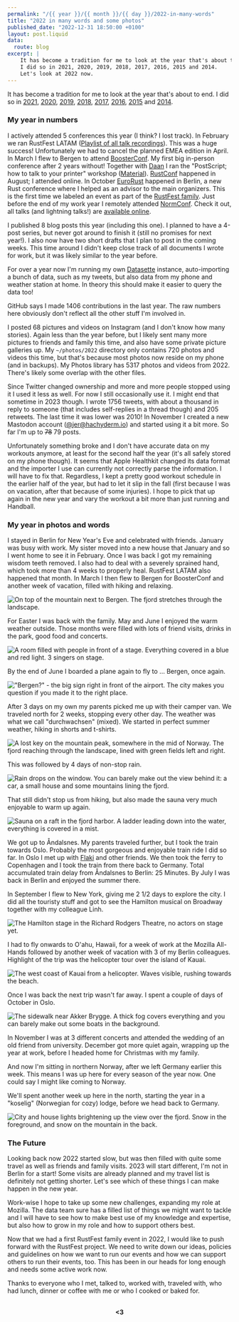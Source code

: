 ```yaml
---
permalink: "/{{ year }}/{{ month }}/{{ day }}/2022-in-many-words"
title: "2022 in many words and some photos"
published_date: "2022-12-31 18:50:00 +0100"
layout: post.liquid
data:
  route: blog
excerpt: |
    It has become a tradition for me to look at the year that's about to end.
    I did so in 2021, 2020, 2019, 2018, 2017, 2016, 2015 and 2014.
    Let's look at 2022 now.
---
```


It has become a tradition for me to look at the year that's about to end.
I did so in
[2021](/2021/12/31/2021-in-many-words/),
[2020](/2020/12/31/2020-in-many-words/),
[2019](/2019/12/30/2019-in-many-words/),
[2018](/2018/12/27/2018-in-many-words/),
[2017](/2017/12/31/2017-in-many-words/),
[2016](/2016/12/31/2016-in-many-words/),
[2015](/2015/12/31/2015-in-many-words/)
and [2014](/2014/12/29/2014-in-many-words/).

### My year in numbers

I actively attended 5 conferences this year (I think? I lost track).
In February we ran RustFest LATAM ([Playlist of all talk recordings](https://www.youtube.com/watch?v=CYeg8dB_68o&list=PL85XCvVPmGQiT5Ug60zPQ_t9j3dHyawcy)).
This was a huge success!
Unfortunately we had to cancel the planned EMEA edition in April.
In March I flew to Bergen to attend [BoosterConf](https://2022.boosterconf.no/).
My first big in-person conference after 2 years without!
Together with [Daan](https://twitter.com/daan_van_berkel) I ran the "PostScript; how to talk to your printer" workshop
([Material](https://fifth-postulate.nl/postscript-whisperer/guide/index.html)).
[RustConf](https://rustconf.com/) happened in August; I attended online.
In October [EuroRust](https://eurorust.eu/) happened in Berlin, a new Rust conference where I helped as an advisor to the main organizers.
This is the first time we labeled an event as part of the [RustFest family](https://rustfest.world/).
Just before the end of my work year I remotely attended [NormConf](https://normconf.com/).
Check it out, all talks (and lightning talks!) are [available online](https://www.youtube.com/@normconf).

I published 8 blog posts this year (including this one).
I planned to have a 4-post series, but never got around to finish it (still no promises for next year!).
I also now have two short drafts that I plan to post in the coming weeks.
This time around I didn't keep close track of all documents I wrote for work,
but it was likely similar to the year before.

For over a year now I'm running my own [Datasette] instance, auto-importing a bunch of data, such as my tweets,
but also data from my phone and weather station at home.
In theory this should make it easier to query the data too!

GitHub says I made 1406 contributions in the last year.
The raw numbers here obviously don't reflect all the other stuff I'm involved in.

I posted 68 pictures and videos on Instagram (and I don't know how many stories).
Again less than the year before, but I likely sent many more pictures to friends and family this time,
and also have some private picture galleries up.
My `~/photos/2022` directory only contains 720 photos and videos this time,
but that's because most photos now reside on my phone (and in backups).
My Photos library has 5317 photos and videos from 2022. There's likely some overlap with the other files.

Since Twitter changed ownership and more and more people stopped using it I used it less as well.
For now I still occasionally use it. I might end that sometime in 2023 though.
I wrote 1756 tweets, with about a thousand in reply to someone (that includes self-replies in a thread though) and 205 retweets.
The last time it was lower was 2010!
In November I created a new Mastodon account ([@jer@hachyderm.io](https://hachyderm.io/@jer)) and started using it a bit more.
So far I'm up to ~~78~~ 79 posts.

Unfortunately something broke and I don't have accurate data on my workouts anymore, at least for the second half the year (it's all safely stored on my phone though).
It seems that Apple Healthkit changed its data format and the importer I use can currently not correctly parse the information.
I will have to fix that.
Regardless, I kept a pretty good workout schedule in the earlier half of the year,
but had to let it slip in the fall (first because I was on vacation, after that because of some injuries).
I hope to pick that up again in the new year and vary the workout a bit more than just running and Handball.

[datasette]: https://datasette.io/

### My year in photos and words

I stayed in Berlin for New Year's Eve and celebrated with friends.
January was busy with work.
My sister moved into a new house that January and so I went home to see it in February.
Once I was back I got my remaining wisdom teeth removed.
I also had to deal with a severely sprained hand, which took more than 4 weeks to properly heal.
RustFest LATAM also happened that month.
In March I then flew to Bergen for BoosterConf and another week of vacation, filled with hiking and relaxing.

![On top of the mountain next to Bergen. The fjord stretches through the landscape.](https://tmp.fnordig.de/blog/2022/IMG_1284.jpeg)

For Easter I was back with the family.
May and June I enjoyed the warm weather outside.
Those months were filled with lots of friend visits, drinks in the park, good food and concerts.

![A room filled with people in front of a stage. Everything covered in a blue and red light. 3 singers on stage.](https://tmp.fnordig.de/blog/2022/IMG_1796.jpeg)

By the end of June I boarded a plane again to fly to ... Bergen, once again.

!["Bergen?" - the big sign right in front of the airport. The city makes you question if you made it to the right place.](https://tmp.fnordig.de/blog/2022/IMG_2055.jpeg)

After 3 days on my own my parents picked me up with their camper van.
We traveled north for 2 weeks, stopping every other day.
The weather was what we call "durchwachsen" (mixed).
We started in perfect summer weather, hiking in shorts and t-shirts.

![A lost key on the mountain peak, somewhere in the mid of Norway. The fjord reaching through the landscape, lined with green fields left and right.](https://tmp.fnordig.de/blog/2022/DEEA24D3-140F-4FD0-A84B-FA55F3F6EEED.jpeg)

This was followed by 4 days of non-stop rain.

![Rain drops on the window. You can barely make out the view behind it: a car, a small house and some mountains lining the fjord.](https://tmp.fnordig.de/blog/2022/IMG_2634.jpeg)

That still didn't stop us from hiking, but also made the sauna very much enjoyable to warm up again.

![Sauna on a raft in the fjord harbor. A ladder leading down into the water, everything is covered in a mist.](https://tmp.fnordig.de/blog/2022/IMG_2758.jpeg)

We got up to Åndalsnes.
My parents traveled further, but I took the train towards Oslo.
Probably the most gorgeous and enjoyable train ride I did so far.
In Oslo I met up with [Flaki](https://flaki.social/@flaki) and other friends.
We then took the ferry to Copenhagen and I took the train from there back to Germany.
Total accumulated train delay from Åndalsnes to Berlin: 25 Minutes.
By July I was back in Berlin and enjoyed the summer there.

In September I flew to New York, giving me 2 1/2 days to explore the city.
I did all the touristy stuff and got to see the Hamilton musical on Broadway together with my colleague Linh.

![The Hamilton stage in the Richard Rodgers Theatre, no actors on stage yet.](https://tmp.fnordig.de/blog/2022/IMG_3532.jpeg)

I had to fly onwards to O'ahu, Hawaii, for a week of work at the Mozilla All-Hands followed by another week of vacation with 3 of my Berlin colleagues.
Highlight of the trip was the helicopter tour over the island of Kauai.

![The west coast of Kauai from a helicopter. Waves visible, rushing towards the beach.](https://tmp.fnordig.de/blog/2022/IMG_3942.jpeg)

Once I was back the next trip wasn't far away.
I spent a couple of days of October in Oslo.

![The sidewalk near Akker Brygge. A thick fog covers everything and you can barely make out some boats in the background.](https://tmp.fnordig.de/blog/2022/IMG_4286.jpeg)

In November I was at 3 different concerts and attended the wedding of an old friend from university.
December got more quiet again, wrapping up the year at work, before I headed home for Christmas with my family.

And now I'm sitting in northern Norway, after we left Germany earlier this week.
This means I was up here for every season of the year now.
One could say I might like coming to Norway.

We'll spent another week up here in the north, starting the year in a "koselig" (Norwegian for cozy) lodge,
before we head back to Germany.

![City and house lights brightening up the view over the fjord. Snow in the foreground, and snow on the mountain in the back.](https://tmp.fnordig.de/blog/2022/IMG_4759.jpeg)

### The Future

Looking back now 2022 started slow, but was then filled with quite some travel as well as friends and family visits.
2023 will start different, I'm not in Berlin for a start!
Some visits are already planned and my travel list is definitely not getting shorter.
Let's see which of these things I can make happen in the new year.

Work-wise I hope to take up some new challenges, expanding my role at Mozilla.
The data team sure has a filled list of things we might want to tackle
and I will have to see how to make best use of my knowledge and expertise,
but also how to grow in my role and how to support others best.

Now that we had a first RustFest family event in 2022, I would like to push forward with the RustFest project.
We need to write down our ideas, policies and guidelines on how we want to run our events
and how we can support others to run their events, too.
This has been in our heads for long enough and needs some active work now.

Thanks to everyone who I met, talked to, worked with, traveled with, who had lunch, dinner or coffee with me or who I cooked or baked for.

<br>
<div style="text-align:center">
<strong>&lt;3</strong>
</div>
